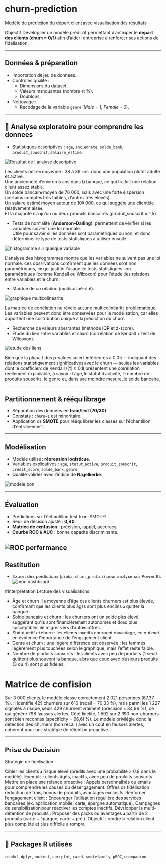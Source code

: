 # churn-prediction
Modèle de prédiction du départ client avec visualisation des résultats


Objectif
Développer un modèle prédictif permettant d’anticiper le **départ des clients (churn = 0/1)** afin d’aider l’entreprise à renforcer ses actions de fidélisation.

---

## Données & préparation
- Importation du jeu de données.
- Contrôles qualité :
  - Dimensions du dataset.
  - Valeurs manquantes (nombre et %).
  - Doublons.
- Nettoyage :
  - Recodage de la variable `genre` (*Male = 1, Female = 0*).

---

## 🔎 Analyse exploratoire pour comprendre les donnees 
- Statistiques descriptives : `age`, `anciennete`, `solde_bank`, `produit_souscrit`, `salaire_estime`.


![Resultat de l'analyse descriptive](description.png)

Les clients ont en moyenne :
38 à 39 ans, donc une population plutôt adulte et active.  
Une ancienneté d’environ 5 ans dans la banque, ce qui traduit une relation client assez stable.  
Un solde bancaire moyen de 76 000, mais avec une forte dispersion (certains comptes très faibles, d’autres très élevés).  
Un salaire estimé moyen autour de 100 000, ce qui suggère une clientèle relativement aisée.  
Et la majorité n’a qu’un ou deux produits bancaires (produit_souscrit ≈ 1,5).

- Tests de normalité (**Anderson–Darling**): permettent de vérifier si les variables suivent une loi normale.  
  Utile pour savoir si les données sont paramétriques ou non, et donc déterminer le type de tests statistiques à utiliser ensuite.

![histogramme sur quelque variable](Histogramme.png)

L'analyse des histogrammes montre que les variables ne suivent pas une loi normale.
ces observations confirment que les données sont non paramétriques, ce qui justifie l’usage de tests statistiques non paramétriques (comme Kendall ou Wilcoxon) pour l’étude des relations entre variables et le churn.

- Matrice de corrélation (multicolinéarité).

![graphique multicolinearite](corrplot.png)

La matrice de corrélation ne révèle aucune multicolinéarité problématique.
Les variables peuvent donc être conservées pour la modélisation, car elles apportent une contribution unique à la prédiction du churn.

- Recherche de valeurs aberrantes (méthode IQR et z-score).
- Étude du lien entre variables et churn (corrélation de Kendall + test de Wilcoxon).

![etude des liens](kendall.png)

Bien que la plupart des p-values soient inférieures à 0,05 — indiquant des relations statistiquement significatives avec le churn — seules les variables dont le coefficient de Kendall (|τ| ≥ 0.1) présentent une corrélation réellement exploitable, à savoir : l’âge, le statut d’activité, le nombre de produits souscrits, le genre et, dans une moindre mesure, le solde bancaire.



---

## Partitionnement & rééquilibrage
- Séparation des données en **train/test (70/30)**.
- Constats : `churn=1` est minoritaire.
- Application de **SMOTE** pour rééquilibrer les classes sur l’échantillon d’entraînement.

---

## Modélisation
- Modèle utilisé : **régression logistique**.
- Variables explicatives : `age`, `statut_active`, `produit_souscrit`, `credit_score`, `solde_bank`, `genre`.
- Qualité validée avec l’indice de **Nagelkerke**.

![modele bon](pseudo_r2.png)

---

## Évaluation
- Prédictions sur l’échantillon test (non-SMOTE).
- Seuil de décision ajusté : **0,40**.
- **Matrice de confusion** : précision, rappel, accuracy.
- **Courbe ROC & AUC** : bonne capacité discriminante.
  
![ROC performance](courberoc.png)
---

## Restitution
- Export des prédictions (`proba`, `churn_predict`) pour analyse sur Power Bi.
![mon dashboard](Dashboard.png)

#Interprétation
Lecture des visualisations
- Âge et churn : la moyenne d’âge des clients churners est plus élevée, confirmant que les clients plus âgés sont plus enclins à quitter la banque.
- Solde bancaire et churn : les churners ont un solde plus élevé, suggérant qu’ils sont financièrement autonomes et donc plus susceptibles de migrer vers d’autres offres.
- Statut actif et churn : les clients inactifs churnent davantage, ce qui met en évidence l’importance de l’engagement client.
- Genre et churn : une légère différence est observée : les femmes légèrement plus touchées selon le graphique, mais l’effet reste faible.
- Nombre de produits souscrits : les clients avec peu de produits (1 seul) quittent plus souvent la banque, alors que ceux avec plusieurs produits (3 ou 4) sont plus fidèles.

# Matrice de confision

Sur 3 000 clients, le modèle classe correctement 2 021 personnes (67,37 %). Il identifie 429 churners sur 610 (recall = 70,33 %), mais parmi les 1 227 signalés à risque, seuls 429 churnent vraiment (precision = 34,96 %), ce qui génère 798 fausses alertes. Côté fidélité, 1 592 sur 2 390 non-churners sont bien reconnus (specificity = 66,61 %). Le modèle privilégie donc la détection des churners (bon recall) avec un coût en fausses alertes, cohérent pour une stratégie de rétention proactive.

---

## Prise de Decision
Stratégie de fidélisation

Cibler les clients à risque élevé (prédits avec une probabilité > 0.8 dans le modèle).
Exemple : clients âgés, inactifs, avec peu de produits souscrits.
Mettre en place une relance proactive :
Appels personnalisés ou emails pour comprendre les causes du désengagement.
Offres de fidélisation : réduction de frais, bonus de produits, avantages exclusifs.
Renforcer l’engagement client :
Encourager l’utilisation régulière des services bancaires (ex. application mobile, carte, épargne automatique).
Campagnes de sensibilisation pour réactiver les comptes inactifs.
Développer la multi-détention de produits :
Proposer des packs ou avantages à partir de 2 produits (carte + épargne, carte + prêt).
Objectif : rendre la relation client plus complète et plus difficile à rompre.

---

## 🧰 Packages R utilisés
`readxl`, `dplyr`, `nortest`, `corrplot`, `caret`, `smotefamily`, `pROC`, `rcompanion`.

